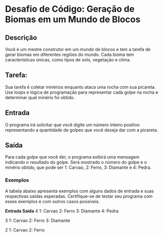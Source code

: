 # Desafio de Código: Geração de Biomas em um Mundo de Blocos

## Descrição
Você é um mestre construtor em um mundo de blocos e tem a tarefa de gerar biomas em diferentes regiões do mundo. Cada bioma tem características únicas, como tipos de solo, vegetação e clima.

## Tarefa: 
Sua tarefa é coletar minérios enquanto ataca uma rocha com sua picareta. Use loops e lógica de programação para representar cada golpe na rocha e determinar qual minério foi obtido.

## Entrada
O programa irá solicitar que você digite um número inteiro positivo representando a quantidade de golpes que você deseja dar com a picareta.

## Saída
Para cada golpe que você der, o programa exibirá uma mensagem indicando o resultado do golpe. Será mostrado o número do golpe e o minério obtido, que pode ser 1: Carvao, 2: Ferro, 3: Diamante e 4: Pedra.

### Exemplos
A tabela abaixo apresenta exemplos com alguns dados de entrada e suas respectivas saídas esperadas. Certifique-se de testar seu programa com esses exemplos e com outros casos possíveis.

**Entrada	Saída**
4	1: Carvao
    2: Ferro
    3: Diamante
    4: Pedra

3	1: Carvao
    2: Ferro
    3: Diamante

2	1: Carvao
    2: Ferro